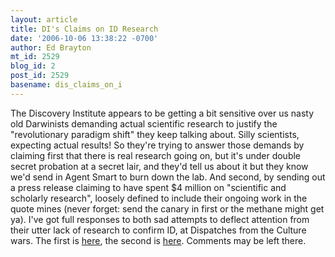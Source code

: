 ```yaml
---
layout: article
title: DI's Claims on ID Research
date: '2006-10-06 13:38:22 -0700'
author: Ed Brayton
mt_id: 2529
blog_id: 2
post_id: 2529
basename: dis_claims_on_i
---
```

The Discovery Institute appears to be getting a bit sensitive over us nasty old Darwinists demanding actual scientific research to justify the "revolutionary paradigm shift" they keep talking about. Silly scientists, expecting actual results! So they're trying to answer those demands by claiming first that there is real research going on, but it's under double secret probation at a secret lair, and they'd tell us about it but they know we'd send in Agent Smart to burn down the lab. And second, by sending out a press release claiming to have spent $4 million on "scientific and scholarly research", loosely defined to include their ongoing work in the quote mines (never forget: send the canary in first or the methane might get ya). I've got full responses to both sad attempts to deflect attention from their utter lack of research to confirm ID, at Dispatches from the Culture wars. The first is [here](http://scienceblogs.com/dispatches/2006/10/no_id_research_the_latest_excu.php), the second is [here](http://scienceblogs.com/dispatches/2006/10/new_di_spin.php). Comments may be left there.
